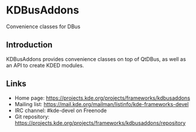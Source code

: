 # KDBusAddons

Convenience classes for DBus

## Introduction

KDBusAddons provides convenience classes on top of QtDBus, as well as an API to
create KDED modules.

## Links

- Home page: <https://projects.kde.org/projects/frameworks/kdbusaddons>
- Mailing list: <https://mail.kde.org/mailman/listinfo/kde-frameworks-devel>
- IRC channel: #kde-devel on Freenode
- Git repository: <https://projects.kde.org/projects/frameworks/kdbusaddons/repository>

